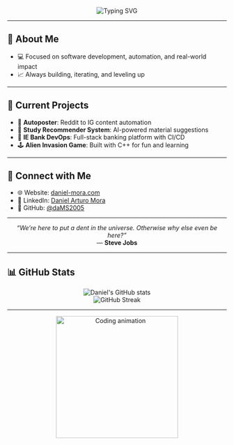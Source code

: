 <!-- Animated Header -->
<p align="center">
  <img src="https://readme-typing-svg.demolab.com/?lines=Hey+I'm+Daniel+Mora;Software+Engineering+Student;Tech+%E2%9A%A1+Business+%F0%9F%92%B8+Innovation&center=true&width=440&height=45&font=Fira+Code&pause=1000&color=00C2CB" alt="Typing SVG" />
</p>

---

## 🧠 About Me

- 💻 Focused on software development, automation, and real-world impact  
- 📈 Always building, iterating, and leveling up  

---

## 📌 Current Projects

- 🤖 **Autoposter**: Reddit to IG content automation  
- 🧠 **Study Recommender System**: AI-powered material suggestions  
- 💸 **IE Bank DevOps**: Full-stack banking platform with CI/CD  
- 🕹️ **Alien Invasion Game**: Built with C++ for fun and learning  

---

## 🔗 Connect with Me

- 🌐 Website: [daniel-mora.com](https://daniel-mora.com)  
- 💼 LinkedIn: [Daniel Arturo Mora](https://www.linkedin.com/in/daniel-arturo-mora-00747524b/)  
- 🐙 GitHub: [@daMS2005](https://github.com/daMS2005)  

---

<p align="center">
  <em>“We’re here to put a dent in the universe. Otherwise why else even be here?”</em><br>
  — <strong>Steve Jobs</strong>
</p>

---

## 📊 GitHub Stats

<p align="center">
  <img src="https://github-readme-stats.vercel.app/api?username=daMS2005&show_icons=true&theme=default" alt="Daniel's GitHub stats" />
  <br/>
  <img src="https://github-readme-streak-stats.herokuapp.com?user=daMS2005&theme=default" alt="GitHub Streak" />
</p>

---

<p align="center">
  <img src="https://media.giphy.com/media/qgQUggAC3Pfv687qPC/giphy.gif" width="280" alt="Coding animation">
</p>
